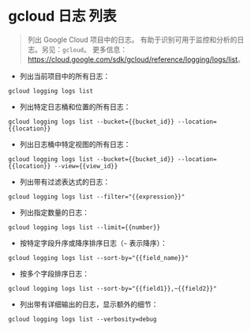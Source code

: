 # gcloud 日志 列表

> 列出 Google Cloud 项目中的日志。
> 有助于识别可用于监控和分析的日志。另见：`gcloud`。
> 更多信息：<https://cloud.google.com/sdk/gcloud/reference/logging/logs/list>。

- 列出当前项目中的所有日志：

`gcloud logging logs list`

- 列出特定日志桶和位置的所有日志：

`gcloud logging logs list --bucket={{bucket_id}} --location={{location}}`

- 列出日志桶中特定视图的所有日志：

`gcloud logging logs list --bucket={{bucket_id}} --location={{location}} --view={{view_id}}`

- 列出带有过滤表达式的日志：

`gcloud logging logs list --filter="{{expression}}"`

- 列出指定数量的日志：

`gcloud logging logs list --limit={{number}}`

- 按特定字段升序或降序排序日志（`~` 表示降序）：

`gcloud logging logs list --sort-by="{{field_name}}"`

- 按多个字段排序日志：

`gcloud logging logs list --sort-by="{{field1}},~{{field2}}"`

- 列出带有详细输出的日志，显示额外的细节：

`gcloud logging logs list --verbosity=debug`